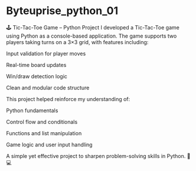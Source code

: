 # Byteuprise_python_01

🕹️ Tic-Tac-Toe Game – Python Project
I developed a Tic-Tac-Toe game using Python as a console-based application. The game supports two players taking turns on a 3×3 grid, with features including:

Input validation for player moves

Real-time board updates

Win/draw detection logic

Clean and modular code structure

This project helped reinforce my understanding of:

Python fundamentals

Control flow and conditionals

Functions and list manipulation

Game logic and user input handling

A simple yet effective project to sharpen problem-solving skills in Python. 🧠💻
